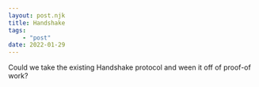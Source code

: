 ```yaml
---
layout: post.njk
title: Handshake
tags:
    - "post"
date: 2022-01-29
---
```

Could we take the existing Handshake protocol and ween it off of proof-of work?